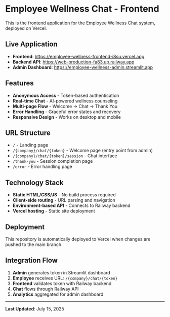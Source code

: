 # Employee Wellness Chat - Frontend

This is the frontend application for the Employee Wellness Chat system, deployed on Vercel.

## Live Application

- **Frontend**: https://employee-wellness-frontend-i8su.vercel.app
- **Backend API**: https://web-production-fa83.up.railway.app
- **Admin Dashboard**: https://employee-wellness-admin.streamlit.app

## Features

- **Anonymous Access** - Token-based authentication
- **Real-time Chat** - AI-powered wellness counseling
- **Multi-page Flow** - Welcome → Chat → Thank You
- **Error Handling** - Graceful error states and recovery
- **Responsive Design** - Works on desktop and mobile

## URL Structure

- `/` - Landing page
- `/{company}/chat/{token}` - Welcome page (entry point from admin)
- `/{company}/chat/{token}/session` - Chat interface
- `/thank-you` - Session completion page
- `/error` - Error handling page

## Technology Stack

- **Static HTML/CSS/JS** - No build process required
- **Client-side routing** - URL parsing and navigation
- **Environment-based API** - Connects to Railway backend
- **Vercel hosting** - Static site deployment

## Deployment

This repository is automatically deployed to Vercel when changes are pushed to the main branch.

## Integration Flow

1. **Admin** generates token in Streamlit dashboard
2. **Employee** receives URL: `/{company}/chat/{token}`
3. **Frontend** validates token with Railway backend
4. **Chat** flows through Railway API
5. **Analytics** aggregated for admin dashboard

---

**Last Updated**: July 15, 2025
